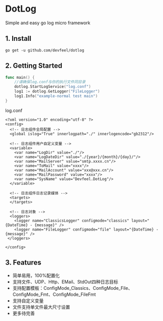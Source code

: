# DotLog
Simple and easy go log micro framework

## 1. Install

```
go get -u github.com/devfeel/dotlog
```

## 2. Getting Started
```go
func main() {
    //请确保log.conf与你的执行文件同目录
	dotlog.StartLogService("log.conf")
	log1 := dotlog.GetLogger("FileLogger")
	log1.Info("example-normal test main")
}
```
log.conf
```
<?xml version="1.0" encoding="utf-8" ?>
<config>
  <!-- 日志组件全局配置 -->
  <global islog="True" innerlogpath="./" innerlogencode="gb2312"/>

  <!-- 日志组件用户自定义变量 -->
  <variable>
    <var name="LogDir" value="./"/>
    <var name="LogDateDir" value="./{year}/{month}/{day}/"/>
    <var name="MailServer" value="smtp.xxxx.cn"/>
    <var name="ToMail" value="xxxx"/>
    <var name="MailAccount" value="xxx@xxx.cn"/>
    <var name="MailPassword" value="xxxx"/>
    <var name="SysName" value="Devfeel.DotLog"/>
  </variable>

  <!-- 日志组件日志记录媒体 -->
  <targets>
  </targets>

  <!-- 日志对象 -->
  <loggers>
    <logger name="ClassicsLogger" configmode="classics" layout="{DateTime} - {message}" />
    <logger name="FileLogger" configmode="file" layout="{DateTime} - {message}" />
 </loggers>

</config>
```


## 3. Features
* 简单易用，100%配置化
* 支持文件、UDP、Http、EMail、StdOut四种日志目标
* 支持配置模板：ConfigMode_Classics、ConfigMode_File、ConfigMode_Fmt、ConfigMode_FileFmt
* 支持自定义变量
* 文件支持单文件最大尺寸设置
* 更多待完善